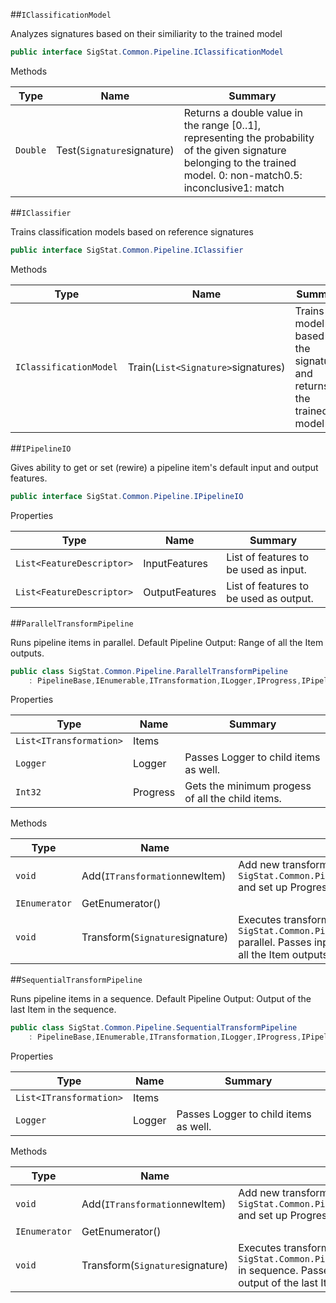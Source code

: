 ##`IClassificationModel`

Analyzes signatures based on their similiarity to the trained model
```csharp
public interface SigStat.Common.Pipeline.IClassificationModel

```

Methods

|Type|Name|Summary|
|---|---|---|
|`Double`|Test(`Signature`signature)|Returns a double value in the range [0..1], representing the probability of the given signature belonging to the trained model.  <list type="bullet"><item>0: non-match</item><item>0.5: inconclusive</item><item>1: match</item></list>|


##`IClassifier`

Trains classification models based on reference signatures
```csharp
public interface SigStat.Common.Pipeline.IClassifier

```

Methods

|Type|Name|Summary|
|---|---|---|
|`IClassificationModel`|Train(`List<Signature>`signatures)|Trains a model based on the signatures and returns the trained model|


##`IPipelineIO`

Gives ability to get or set (rewire) a pipeline item's default input and output features.
```csharp
public interface SigStat.Common.Pipeline.IPipelineIO

```

Properties

|Type|Name|Summary|
|---|---|---|
|`List<FeatureDescriptor>`|InputFeatures|List of features to be used as input.|
|`List<FeatureDescriptor>`|OutputFeatures|List of features to be used as output.|


##`ParallelTransformPipeline`

Runs pipeline items in parallel.  <para>Default Pipeline Output: Range of all the Item outputs.</para>
```csharp
public class SigStat.Common.Pipeline.ParallelTransformPipeline
    : PipelineBase,IEnumerable,ITransformation,ILogger,IProgress,IPipelineIO

```

Properties

|Type|Name|Summary|
|---|---|---|
|`List<ITransformation>`|Items||
|`Logger`|Logger|Passes Logger to child items as well.|
|`Int32`|Progress|Gets the minimum progess of all the child items.|


Methods

|Type|Name|Summary|
|---|---|---|
|`void`|Add(`ITransformation`newItem)|Add new transform to the list. Pass `SigStat.Common.Pipeline.ParallelTransformPipeline.Logger` and set up Progress event.|
|`IEnumerator`|GetEnumerator()||
|`void`|Transform(`Signature`signature)|Executes transform `SigStat.Common.Pipeline.ParallelTransformPipeline.Items` parallel.  Passes input features for each.  Output is a range of all the Item outputs.|


##`SequentialTransformPipeline`

Runs pipeline items in a sequence.  <para>Default Pipeline Output: Output of the last Item in the sequence.</para>
```csharp
public class SigStat.Common.Pipeline.SequentialTransformPipeline
    : PipelineBase,IEnumerable,ITransformation,ILogger,IProgress,IPipelineIO

```

Properties

|Type|Name|Summary|
|---|---|---|
|`List<ITransformation>`|Items||
|`Logger`|Logger|Passes Logger to child items as well.|


Methods

|Type|Name|Summary|
|---|---|---|
|`void`|Add(`ITransformation`newItem)|Add new transform to the list. Pass `SigStat.Common.Pipeline.SequentialTransformPipeline.Logger` and set up Progress event.|
|`IEnumerator`|GetEnumerator()||
|`void`|Transform(`Signature`signature)|Executes transform `SigStat.Common.Pipeline.SequentialTransformPipeline.Items` in sequence.  Passes input features for each.  Output is the output of the last Item in the sequence.|


